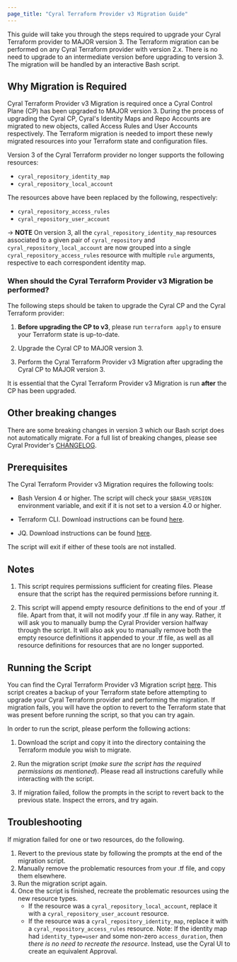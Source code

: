 ```yaml
---
page_title: "Cyral Terraform Provider v3 Migration Guide"
---
```


This guide will take you through the steps required to upgrade your Cyral Terraform provider
to MAJOR version 3. The Terraform migration can be performed on any Cyral Terraform provider with
version 2.x. There is no need to upgrade to an intermediate version before upgrading to version 3.
The migration will be handled by an interactive Bash script.

## Why Migration is Required

Cyral Terraform Provider v3 Migration is required once a Cyral Control Plane (CP) has been upgraded to MAJOR version 3. During the process of upgrading the Cyral CP, Cyral's Identity Maps and Repo Accounts
are migrated to new objects, called Access Rules and User Accounts respectively. The Terraform migration is
needed to import these newly migrated resources into your Terraform state and configuration files.

Version 3 of the Cyral Terraform provider no longer supports the following resources:

- `cyral_repository_identity_map`
- `cyral_repository_local_account`

The resources above have been replaced by the following, respectively:

- `cyral_repository_access_rules`
- `cyral_repository_user_account`

-> **NOTE** On version 3, all the `cyral_repository_identity_map` resources associated to a given pair of `cyral_repository` and `cyral_repository_local_account` are now grouped into a single `cyral_repository_access_rules` resource with multiple `rule` arguments, respective to each correspondent identity map.

### When should the Cyral Terraform Provider v3 Migration be performed?

The following steps should be taken to upgrade the Cyral CP and the Cyral Terraform provider:

1. **Before upgrading the CP to v3**, please run `terraform apply` to ensure your Terraform state is up-to-date.

2. Upgrade the Cyral CP to MAJOR version 3.

3. Perform the Cyral Terraform Provider v3 Migration after upgrading the Cyral CP to MAJOR version 3.

It is essential that the Cyral Terraform Provider v3 Migration is run **after** the CP has been upgraded.

## Other breaking changes

There are some breaking changes in version 3 which our Bash script does not
automatically migrate. For a full list of breaking changes, please see Cyral
Provider's
[CHANGELOG](https://github.com/cyralinc/terraform-provider-cyral/blob/main/CHANGELOG.md).

## Prerequisites

The Cyral Terraform Provider v3 Migration requires the following tools:

- Bash Version 4 or higher. The script will check your `$BASH_VERSION` environment variable, and exit if it is not set to a version 4.0 or higher.

- Terraform CLI. Download instructions can be found [here](https://learn.hashicorp.com/tutorials/terraform/install-cli).

- JQ. Download instructions can be found [here](https://stedolan.github.io/jq/download/).

The script will exit if either of these tools are not installed.

## Notes

1. This script requires permissions sufficient for creating files. Please ensure that the script has the required permissions before running it.

2. This script will append empty resource definitions to the end of your .tf file. Apart from that, it will not modify your .tf file in any way.
   Rather, it will ask you to manually bump the Cyral Provider version halfway through the script. It will also ask you to manually remove both
   the empty resource definitions it appended to your .tf file, as well as all resource definitions for resources that are no longer supported.

## Running the Script

You can find the Cyral Terraform Provider v3 Migration script [here](https://github.com/cyralinc/terraform-provider-cyral/tree/main/scripts/3.0-migration.sh). This script creates a backup of your Terraform state before attempting to upgrade your Cyral Terraform provider and performing the migration. If migration fails, you will have the option to revert to the Terraform state that was present before running the script, so that you can try again.

In order to run the script, please perform the following actions:

1.  Download the script and copy it into the directory containing the Terraform module you wish to migrate.

2.  Run the migration script (_make sure the script has the required permissions as mentioned_). Please read all instructions carefully while interacting with the script.

3.  If migration failed, follow the prompts in the script to revert back to the previous state. Inspect the errors, and try again.

## Troubleshooting

If migration failed for one or two resources, do the following.

1.  Revert to the previous state by following the prompts at the end of the migration script.
2.  Manually remove the problematic resources from your .tf file, and copy them elsewhere.
3.  Run the migration script again.
4.  Once the script is finished, recreate the problematic resources using the new resource types.
    - If the resource was a `cyral_repository_local_account`, replace it with a `cyral_repository_user_account` resource.
    - If the resource was a `cyral_repository_identity_map`, replace it with a `cyral_repository_access_rules` resource.
      Note: If the identity map had `identity_type=user` and some non-zero `access_duration`, then
      _there is no need to recreate the resource_. Instead, use the Cyral UI to create an equivalent Approval.

